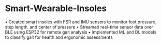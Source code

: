 # Smart-Wearable-Insoles
• Created smart insoles with FSR and IMU sensors to monitor foot pressure, step length, and center of pressure • Streamed real-time sensor data over BLE using ESP32 for remote gait analysis • Implemented ML and DL models to classify gait for health and ergonomic assessments
